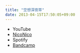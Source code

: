 ```yaml
---
title: "空想深夜帯"
date: 2013-04-15T17:50:05+09:00
---
```


- YouTube
- [NicoNico](https://nico.ms/sm20614809)
- Spotify
- [Bandcamp](https://mikirihasshap.bandcamp.com/track/--54)

